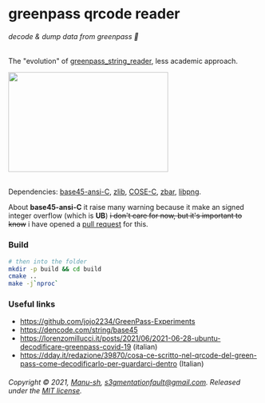# greenpass qrcode reader
###### decode & dump data from greenpass 📄
The "evolution" of [greenpass_string_reader](https://github.com/Manu-sh/greenpass_string_reader), less academic approach.

<a href="https://asciinema.org/a/QcPBd0tkPRfn3J61ssJlFgkpv?autoplay=1&t=00:03">
  <img src="https://asciinema.org/a/QcPBd0tkPRfn3J61ssJlFgkpv.png" width="320px" height="200px" alt="" />
</a>
<br><br>

Dependencies: [base45-ansi-C](https://github.com/ehn-dcc-development/base45-ansi-C.git), [zlib](https://www.zlib.net/), [COSE-C](https://github.com/cose-wg/COSE-C.git), [zbar](https://github.com/ZBar/ZBar), [libpng](https://github.com/glennrp/libpng).

About **base45-ansi-C** it raise many warning because it make an signed integer overflow (which is **UB**)
~~i don't care for now, but it's important to know~~ i have opened a [pull request](https://github.com/ehn-dcc-development/base45-ansi-C/pull/2) for this.

### Build

```bash
# then into the folder
mkdir -p build && cd build
cmake ..
make -j`nproc`
```

### Useful links

* https://github.com/jojo2234/GreenPass-Experiments
* https://dencode.com/string/base45
* https://lorenzomillucci.it/posts/2021/06/2021-06-28-ubuntu-decodificare-greenpass-covid-19 (italian)
* https://dday.it/redazione/39870/cosa-ce-scritto-nel-qrcode-del-green-pass-come-decodificarlo-per-guardarci-dentro (Italian)


###### Copyright © 2021, [Manu-sh](https://github.com/Manu-sh), s3gmentationfault@gmail.com. Released under the [MIT license](LICENSE).
